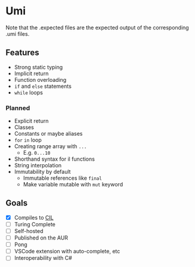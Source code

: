 # Umi

Note that the .expected files are the expected output of the corresponding .umi files.

## Features

-   Strong static typing
-   Implicit return
-   Function overloading
-   `if` and `else` statements
-   `while` loops

### Planned

-   Explicit return
-   Classes
-   Constants or maybe aliases
-   `for` `in` loop
-   Creating range array with `...`
    -   E.g. `0...10`
-   Shorthand syntax for il functions
-   String interpolation
-   Immutability by default
    -   Immutable references like `final`
    -   Make variable mutable with `mut` keyword

## Goals

-   [x] Compiles to [CIL](https://en.wikipedia.org/wiki/Common_Intermediate_Language)
-   [ ] Turing Complete
-   [ ] Self-hosted
-   [ ] Published on the AUR
-   [ ] Pong
-   [ ] VSCode extension with auto-complete, etc
-   [ ] Interoperability with C#
